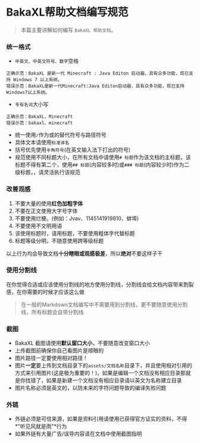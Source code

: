 # BakaXL帮助文档编写规范

> 本篇主要讲解如何编写 `BakaXL 帮助文档`。

### 统一格式

- `中英文、中英文符号、数字`空格

```text
正确示范：BakaXL 是新一代 Minecraft : Java Editon 启动器，具有众多功能，现已支持 Windows 7 以上系统。
错误示范：BakaXL是新一代Minecraft:Java Editon启动器，具有众多功能，现已支持Windows7以上系统。
```

- `专有名词`大小写

```text
正确示范：BakaXL、Minecraft
错误示范：bakaxl、minecraft
```

- 统一使用`/`作为或的替代符号与路径符号
- 具体文本请使用`标准译名` 
- 括号优先使用`半角符号`(在英文输入法下打出的符号)
- 规范使用不同标题大小，在所有文档中请使用`# 标题`作为该文档的主标题，该标题不得有第二个，使用`## 标题`(内容较多时)或`### 标题`(内容较少时)作为二级标题，，请灵活执行该规范

### 改善观感

1. 不要大量的使用**红色加粗字体**
1. 不要在正文使用大字号字体
1. 不要使用烂梗。(例如：Jvav、1145141919810、蚌埠)
1. 不要使用不文明用语
1. 该使用标题时，请用标题，不要使用粗体字代替标题
1. 标题等级分明，不随意使用跨等级标题

以上行为均会导致文档**十分瞎眼或观感极差**，所以**绝对**不要这样子干

### 使用分割线

在你觉得合适或应该使用分割线的地方使用分割线，分割线会给文档内容带来割裂感，在你需要的时候才应该这么做

> 在一般的Markdown文档编写中不需要用到分割线，更不要随意使用分割线，所有标题会自带分割线

### 截图

- BakaXL 截图请使用**默认窗口大小**，不要随意改变窗口大小
- 上传截图前确保你自己看图片是顺眼的
- 图片路径一定要使用相对路径！
- 图片**一定**要上传到文档目录下的`assets/文档名称`目录下，并且使用相对引用的方式来引用图片(这是极为重要的！)，如果是编辑一个文档没有相应目录那就是你找错了，如果是新建一个文档没有相应目录请以英文为名称建立目录
- 图片名称必须是英文的，以防未来的字符问题导致的编译失败问题

### 外链

- 外链必须是可信来源，如果是资料引用请使用已获得官方证实的资料，不得*"听见风就是雨"*行为
- 如果外链有大量广告/误导内容请在文档中使用截图指明

